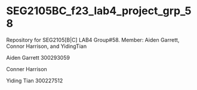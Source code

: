 # SEG2105BC_f23_lab4_project_grp_58
Repository for SEG2105[B|C] LAB4 Group#58. Member: Aiden Garrett, Connor Harrison, and YidingTian

Aiden Garrett 300293059

Conner Harrison

Yiding Tian 300227512
